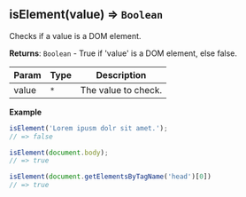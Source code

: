 <a name="isElement"></a>

## isElement(value) ⇒ <code>Boolean</code>
Checks if a value is a DOM element.

**Returns**: <code>Boolean</code> - True if 'value' is a DOM element, else false.  

| Param | Type | Description |
| --- | --- | --- |
| value | <code>\*</code> | The value to check. |

**Example**  
```js
isElement('Lorem ipusm dolr sit amet.');
// => false

isElement(document.body);
// => true

isElement(document.getElementsByTagName('head')[0])
// => true
```
